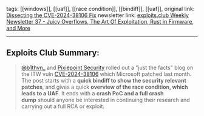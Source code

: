 tags:  [[windows]], [[uaf]], [[race condition]], [[bindiff]], [[uaf]], 
original link: [Dissecting the CVE-2024-38106 Fix](https://www.pixiepointsecurity.com/blog/nday-cve-2024-38106/?ref=blog.exploits.club)
newsletter link:  [exploits.club Weekly Newsletter 37 - Juicy Overflows, The Art Of Exploitation, Rust in Firmware, and More](https://blog.exploits.club/exploits-club-weekly-newsletter-37-juicy-overflows-the-art-of-exploitation-rust-in-firmware-and-more/)

---
## Exploits Club Summary:
> [@b1thvn_](https://x.com/b1thvn_?lang=en&ref=blog.exploits.club) and [Pixiepoint Security](https://www.pixiepointsecurity.com/?ref=blog.exploits.club) rolled out a "just the facts" blog on the ITW vuln [CVE-2024-38106](https://msrc.microsoft.com/update-guide/vulnerability/CVE-2024-38106?ref=blog.exploits.club) which Microsoft patched last month. The post starts with a **quick bindiff to show the security relevant patches**, and gives a quick **overview of the race condition, which leads to a UAF**. It ends with a **crash PoC and a full crash dump** should anyone be interested in continuing their research and carrying out a full RCA or exploit.
